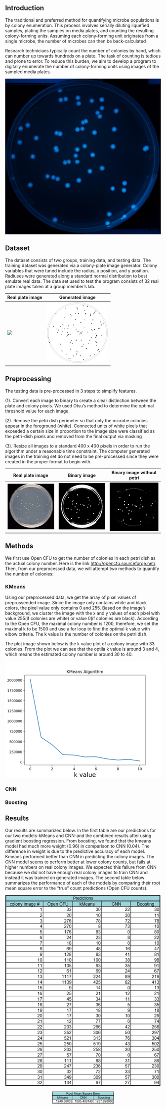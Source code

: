 ## Introduction


The traditional and preferred method for quantifying microbe populations is by colony enumeration. This process involves serially diluting liquefied samples, plating the samples on media plates, and counting the resulting colony-forming units. Assuming each colony-forming unit originates from a single microbe, the number of microbes can then be back-calculated 

Research technicians typically count the number of colonies by hand, which can number up towards hundreds on a plate. The task of counting is tedious and prone to error. To reduce this burden, we aim to develop a program to digitally enumerate the number of colony-forming units using images of the sampled media plates.

![image](images/github-image.jpg)

## Dataset

The dataset consists of two groups, training data, and testing data. The training dataset was generated via a colony-plate image generator. Colony variables that were tuned include the radius, x position, and y position. Radiuses were generated along a standard normal distribution to best emulate real data. The data set used to test the program consists of 32 real plate images taken at a group member’s lab. 

| Real plate image | Generated image |
| --- | --- |
| <img width="200"  src="images/generated_image.png"> | <img width="200"  src="images/real_image.png"> |


## Preprocessing

The testing data is pre-processed in 3 steps to simplify features. 

(1).  Convert each image to binary to create a clear distinction between the plate and colony pixels. We used Otsu’s method to determine the optimal threshold value for each image.

(2).  Remove the petri dish perimeter so that only the microbe colonies appear in the foreground (white). Connected units of white pixels that exceeded a certain size in proportion to the image size were classified as the petri-dish pixels and removed from the final output via masking

(3).  Resize all images to a standard 400 x 400 pixels in order to run the algorithm under a reasonable time constraint. The computer generated images in the training set do not need to be pre-processed since they were created in the proper format to begin with. 

| Real plate image | Binary image | Binary image without petri|
| --- | --- | --- |
| ![image](images/petri.png) | ![image](images/petri2.png) |![image](images/petri3.png) |


## Methods

We first use Open CFU to get the number of colonies in each petri dish as the actual colony number. Here is the link http://opencfu.sourceforge.net/. 
Then, from our preprocessed data, we will attempt two methods to quantify the number of colonies:

### KMeans

Using our preprocessed data, we get the array of pixel values of preprosseeded image. Since the image only contains white and black colors, the pixel value only contains 0 and 255. Based on  the image’s background, we cluster the image with the x and y values of each pixel with value 255(if colonies are white) or value 0(if colonies are black). According to the Open CFU, the maximal colony number is 1200, therefore, we set the maximal k to be 1500 and use a for loop to find the optimal k value with elbow criteria. The k value is the number of colonies on the petri dish. 

The plot image shown below is the k value plot of a colony image with 33 colonies. From the plot we can see that the optila k value is around 3 and 4, which means the estimated colony number is around 30 to 40.

![image](images/KMeans.png)

### CNN

### Boosting

## Results

Our results are summarized below. In the first table are our predictions for our two models-kMeans and CNN-and the combined results after using gradient boosting regression. From boosting, we found that the kmeans model had much more weight (0.96) in comparison to CNN (0.04). The difference in weight is due to the predictive accuracy of each model. Kmeans performed better than CNN in predicting the colony images. The CNN model seems to perform better at lower colony counts, but fails at higher numbers on real colony images. We expected this failure from CNN because we did not have enough real colony images to train CNN and instead it was trained on generated images. The second table below summarizes the performance of each of the models by comparing their root mean square error to the “true” count predictions (Open CFU counts). 

![image](images/cnn_kmeans.png)
<p align="center">
  <img width="200"  src="images/boosting.png">
</p>


